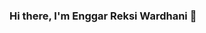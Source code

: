 ### Hi there, I'm Enggar Reksi Wardhani 👋

<!--
**enggarrw/enggarrw** is a ✨ _special_ ✨ repository because its `README.md` (this file) appears on your GitHub profile.

Here me, Enggar Reksi Wardhani:

- 🔭 I’m currently working on something cool 
- 🌱 I’m currently learning Geophysics 
- 📫 How to reach me: @enggarrw
- 😄 NICE TO MEET YOU


